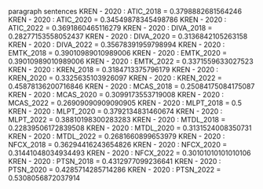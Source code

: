 paragraph
sentences
KREN - 2020 : ATIC_2018 = 0.3798882681564246
KREN - 2020 : ATIC_2020 = 0.34549878345498786
KREN - 2020 : ATIC_2022 = 0.3691860465116279
KREN - 2020 : DIVA_2018 = 0.28277153558052437
KREN - 2020 : DIVA_2020 = 0.3136842105263158
KREN - 2020 : DIVA_2022 = 0.35678391959798994
KREN - 2020 : EMTK_2018 = 0.39010989010989006
KREN - 2020 : EMTK_2020 = 0.39010989010989006
KREN - 2020 : EMTK_2022 = 0.3371559633027523
KREN - 2020 : KREN_2018 = 0.3184713375796179
KREN - 2020 : KREN_2020 = 0.3325635103926097
KREN - 2020 : KREN_2022 = 0.45878136200716846
KREN - 2020 : MCAS_2018 = 0.25084175084175087
KREN - 2020 : MCAS_2020 = 0.3099173553719008
KREN - 2020 : MCAS_2022 = 0.26909090909090905
KREN - 2020 : MLPT_2018 = 0.5
KREN - 2020 : MLPT_2020 = 0.3792134831460674
KREN - 2020 : MLPT_2022 = 0.38810198300283283
KREN - 2020 : MTDL_2018 = 0.22839506172839508
KREN - 2020 : MTDL_2020 = 0.3131524008350731
KREN - 2020 : MTDL_2022 = 0.2681660899653979
KREN - 2020 : NFCX_2018 = 0.36294416243654826
KREN - 2020 : NFCX_2020 = 0.31441048034934493
KREN - 2020 : NFCX_2022 = 0.30101010101010106
KREN - 2020 : PTSN_2018 = 0.4312977099236641
KREN - 2020 : PTSN_2020 = 0.4285714285714286
KREN - 2020 : PTSN_2022 = 0.5308056872037914
